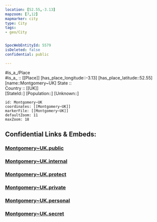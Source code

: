 ```yaml
---
location: [52.55,-3.13] 
mapzoom: [7,12] 
mapmarker: city 
type: City
tags:
- geo/City


SpocWebEntityId: 5579
isDeleted: false
confidential: public

---
```

#is_a_/Place  
#is_a_ :: [[Place]] 
[has_place_longitude::-3.13] 
[has_place_latitude::52.55] 
[name::Montgomery~UK] 
State ::  
Country :: [[UK]]  
[StateId::] 
[Population::] 
[Unknown::] 


```leaflet
id: Montgomery~UK
coordinates: [[Montgomery~UK]] 
markerFile: [[Montgomery~UK]] 
defaultZoom: 11 
maxZoom: 18
```


## Confidential Links & Embeds: 

### [Montgomery~UK.public](/_public/\Earth\Continent\Europe\Europe~North\UK\Wales\counties~Wales\Powys\cities~PowysMontgomery~UK.public.md) 

### [Montgomery~UK.internal](/_internal/\Earth\Continent\Europe\Europe~North\UK\Wales\counties~Wales\Powys\cities~PowysMontgomery~UK.internal.md) 

### [Montgomery~UK.protect](/_protect/\Earth\Continent\Europe\Europe~North\UK\Wales\counties~Wales\Powys\cities~PowysMontgomery~UK.protect.md) 

### [Montgomery~UK.private](/_private/\Earth\Continent\Europe\Europe~North\UK\Wales\counties~Wales\Powys\cities~PowysMontgomery~UK.private.md) 

### [Montgomery~UK.personal](/_personal/\Earth\Continent\Europe\Europe~North\UK\Wales\counties~Wales\Powys\cities~PowysMontgomery~UK.personal.md) 

### [Montgomery~UK.secret](/_secret/\Earth\Continent\Europe\Europe~North\UK\Wales\counties~Wales\Powys\cities~PowysMontgomery~UK.secret.md)


